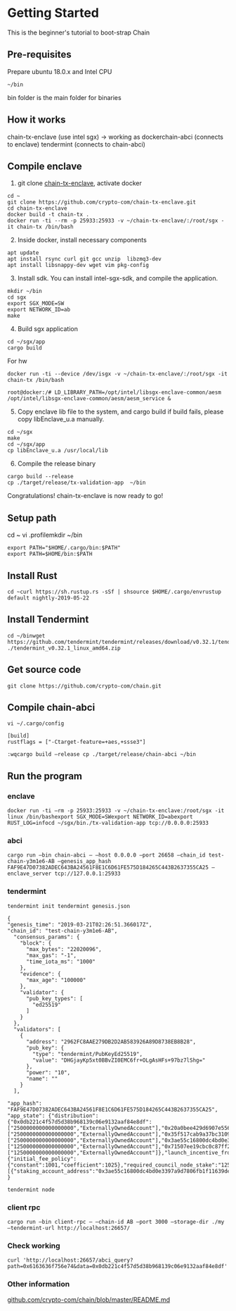 # Getting Started

This is the beginner's tutorial to boot-strap Chain

## Pre-requisites

Prepare ubuntu 18.0.x and Intel CPU

```
~/bin
```

bin folder is the main folder for binaries

## How it works

chain-tx-enclave (use intel sgx) -> working as dockerchain-abci (connects to enclave) tendermint (connects to chain-abci)

## Compile enclave

1. git clone [chain-tx-enclave](https://github.com/crypto-com/chain-tx-enclave), activate docker

```
cd ~  
git clone https://github.com/crypto-com/chain-tx-enclave.git
cd chain-tx-enclave  
docker build -t chain-tx .   
docker run -ti --rm -p 25933:25933 -v ~/chain-tx-enclave/:/root/sgx -it chain-tx /bin/bash
```

2. Inside docker, install necessary components

```
apt update      
apt install rsync curl git gcc unzip  libzmq3-dev  
apt install libsnappy-dev wget vim pkg-config
```

3. Install sdk. You can install intel-sgx-sdk, and compile the application.

```
mkdir ~/bin
cd sgx
export SGX_MODE=SW  
export NETWORK_ID=ab  
make
```

4. Build sgx application

```
cd ~/sgx/app  
cargo build  
```

For hw

```
docker run -ti --device /dev/isgx -v ~/chain-tx-enclave/:/root/sgx -it chain-tx /bin/bash

root@docker:/# LD_LIBRARY_PATH=/opt/intel/libsgx-enclave-common/aesm /opt/intel/libsgx-enclave-common/aesm/aesm_service &
```

5. Copy enclave lib file to the system, and cargo build if build fails, please copy libEnclave_u.a manually.

```
cd ~/sgx
make
cd ~/sgx/app
cp libEnclave_u.a /usr/local/lib
```

6. Compile the release binary

```
cargo build --release
cp ./target/release/tx-validation-app  ~/bin
```

Congratulations! chain-tx-enclave is now ready to go!

## Setup path

cd ~ vi .profilemkdir ~/bin

```
export PATH="$HOME/.cargo/bin:$PATH"
export PATH=$HOME/bin:$PATH
```

## Install Rust

```
cd ~curl https://sh.rustup.rs -sSf | shsource $HOME/.cargo/envrustup default nightly-2019-05-22
```

## Install Tendermint

```
cd ~/binwget https://github.com/tendermint/tendermint/releases/download/v0.32.1/tendermint_v0.32.1_linux_amd64.zipunzip ./tendermint_v0.32.1_linux_amd64.zip
```

## Get source code

```
git clone https://github.com/crypto-com/chain.git
```

## Compile chain-abci

```
vi ~/.cargo/config
```

```
[build]
rustflags = ["-Ctarget-feature=+aes,+ssse3"]
```

```
:wqcargo build –release cp ./target/release/chain-abci ~/bin
```

## Run the program

### enclave

```
docker run -ti –rm -p 25933:25933 -v ~/chain-tx-enclave:/root/sgx -it linux /bin/bashexport SGX_MODE=SWexport NETWORK_ID=abexport RUST_LOG=infocd ~/sgx/bin./tx-validation-app tcp://0.0.0.0:25933
```

### abci

```
cargo run –bin chain-abci – –host 0.0.0.0 –port 26658 –chain_id test-chain-y3m1e6-AB –genesis_app_hash FAF9E47D07382ADEC643BA24561F8E1C6D61FE575D184265C443B2637355CA25 –enclave_server tcp://127.0.0.1:25933
```

### tendermint

```
tendermint init tendermint genesis.json
```

```
{
"genesis_time": "2019-03-21T02:26:51.366017Z",
"chain_id": "test-chain-y3m1e6-AB",
  "consensus_params": {
    "block": {
      "max_bytes": "22020096",
      "max_gas": "-1",
      "time_iota_ms": "1000"
    },
    "evidence": {
      "max_age": "100000"
    },
    "validator": {
      "pub_key_types": [
        "ed25519"
      ]
    }
  },
  "validators": [
    {
      "address": "2962FC8AAE279DB2D2AB583926A89D8738EB8B28",
      "pub_key": {
        "type": "tendermint/PubKeyEd25519",
        "value": "DHGjayKp5xt0BBvZI0EMC6fr+OLgAsHFs+97bz7lShg="
      },
      "power": "10",
      "name": ""
    }
  ],

"app_hash": "FAF9E47D07382ADEC643BA24561F8E1C6D61FE575D184265C443B2637355CA25",
"app_state": {"distribution":{"0x0db221c4f57d5d38b968139c06e9132aaf84e8df":["2500000000000000000","ExternallyOwnedAccount"],"0x20a0bee429d6907e556205ef9d48ab6fe6a55531":["2500000000000000000","ExternallyOwnedAccount"],"0x35f517cab9a37bc31091c2f155d965af84e0bc85":["2500000000000000000","ExternallyOwnedAccount"],"0x3ae55c16800dc4bd0e3397a9d7806fb1f11639de":["1250000000000000000","ExternallyOwnedAccount"],"0x71507ee19cbc0c87ff2b5e05d161efe2aac4ee07":["1250000000000000000","ExternallyOwnedAccount"]},"launch_incentive_from":"0x35f517cab9a37bc31091c2f155d965af84e0bc85","launch_incentive_to":"0x20a0bee429d6907e556205ef9d48ab6fe6a55531","long_term_incentive":"0x71507ee19cbc0c87ff2b5e05d161efe2aac4ee07","network_params":{"initial_fee_policy":{"constant":1001,"coefficient":1025},"required_council_node_stake":"1250000000000000000","unbonding_period":60},"council_nodes":[{"staking_account_address":"0x3ae55c16800dc4bd0e3397a9d7806fb1f11639de","consensus_pubkey_type":"Ed25519","consensus_pubkey_b64":"EIosObgfONUsnWCBGRpFlRFq5lSxjGIChRlVrVWVkcE="}]}
}
```

```
tendermint node
```

### client rpc

```
cargo run –bin client-rpc – –chain-id AB –port 3000 –storage-dir ./my –tendermint-url http://localhost:26657/
```

### Check working

```
curl 'http://localhost:26657/abci_query?path=0x6163636f756e74&data=0x0db221c4f57d5d38b968139c06e9132aaf84e8df'
```

### Other information

[github.com/crypto-com/chain/blob/master/README.md](https://github.com/crypto-com/chain/blob/master/README.md)
